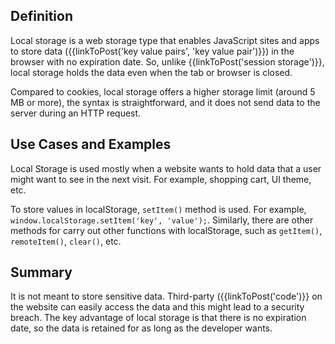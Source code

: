## Definition

Local storage is a web storage type that enables JavaScript sites and apps to store data ({{linkToPost('key value pairs', 'key value pair')}}) in the browser with no expiration date. So, unlike {{linkToPost('session storage')}}, local storage holds the data even when the tab or browser is closed.

Compared to cookies, local storage offers a higher storage limit (around 5 MB or more), the syntax is straightforward, and it does not send data to the server during an HTTP request.

## Use Cases and Examples

Local Storage is used mostly when a website wants to hold data that a user might want to see in the next visit. For example, shopping cart, UI theme, etc.

To store values in localStorage, `setItem()` method is used. For example, `window.localStorage.setItem('key', 'value');`.
Similarly, there are other methods for carry out other functions with localStorage, such as `getItem()`, `remoteItem()`, `clear()`, etc.

## Summary

It is not meant to store sensitive data. Third-party ({{linkToPost('code')}} on the website can easily access the data and this might lead to a security breach. The key advantage of local storage is that there is no expiration date, so the data is retained for as long as the developer wants. 

